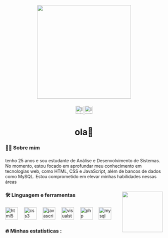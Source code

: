 <div align="center">
  <img height="300" src="https://miro.medium.com/v2/resize:fit:2400/1*dUuVpRKtjqxW0zo8A7lX1A.jpeg"  />
</div>

###

<div align="center">
  <a href="https://www.linkedin.com/in/evandro-martins-49a3371b9/" target="_blank">
    <img src="https://img.shields.io/static/v1?message=LinkedIn&logo=linkedin&label=&color=0077B5&logoColor=white&labelColor=&style=for-the-badge" height="25" alt="linkedin logo"  />
  </a>
  <a href="https://www.instagram.com/marrtiinns/" target="_blank">
    <img src="https://img.shields.io/static/v1?message=Instagram&logo=instagram&label=&color=E4405F&logoColor=white&labelColor=&style=for-the-badge" height="25" alt="instagram logo"  />
  </a>
</div>

###

<h1 align="center">ola👋</h1>

###

<h3 align="left">👩‍💻  Sobre mim</h3>

###

<p align="left">tenho 25 anos e sou estudante de Análise e Desenvolvimento de Sistemas. No momento, estou focado em aprofundar meu conhecimento em tecnologias web, como HTML, CSS e JavaScript, além de bancos de dados como MySQL. Estou comprometido em elevar minhas habilidades nessas áreas</p>

###

<img align="right" height="130" src="https://camo.githubusercontent.com/89d3aedbae06e1f0cbf7eb0e589fa48a3558ffbe913ac417b40f589dadbb13a4/68747470733a2f2f6d65646961342e67697068792e636f6d2f6d656469612f76312e59326c6b505463354d4749334e6a45784d6e5a304d7a593059326874644774794e324a324d33566d6158646a636a527861576f7963544a6965586b32646d78774e7a56695a695a6c634431324d563970626e526c636d35686246396e61575a66596e6c666157516d593351395a772f3249756455486449303735484c3032506b6b2f67697068792e77656270"  />

###

<h3 align="left">🛠 Linguagem e ferramentas</h3>

###

<div align="left">
  <img src="https://cdn.jsdelivr.net/gh/devicons/devicon/icons/html5/html5-original.svg" height="40" alt="html5 logo"  />
  <img width="12" />
  <img src="https://cdn.jsdelivr.net/gh/devicons/devicon/icons/css3/css3-original.svg" height="40" alt="css3 logo"  />
  <img width="12" />
  <img src="https://cdn.jsdelivr.net/gh/devicons/devicon/icons/javascript/javascript-original.svg" height="40" alt="javascript logo"  />
  <img width="12" />
  <img src="https://cdn.jsdelivr.net/gh/devicons/devicon/icons/visualstudio/visualstudio-plain.svg" height="40" alt="visualstudio logo"  />
  <img width="12" />
  <img src="https://cdn.jsdelivr.net/gh/devicons/devicon/icons/php/php-original.svg" height="40" alt="php logo"  />
  <img width="12" />
  <img src="https://cdn.jsdelivr.net/gh/devicons/devicon/icons/mysql/mysql-original.svg" height="40" alt="mysql logo"  />
</div>

###

<h3 align="left">🔥 Minhas estatísticas :</h3>

###
